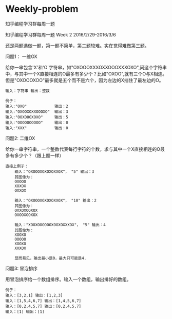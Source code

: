 # Weekly-problem
知乎编程学习群每周一题

知乎编程学习群每周一题 Week 2 2016/2/29-2016/3/6

还是两题选做一题，第一题不简单，第二题较难。实在觉得难做第三题。

问题1： 一维OX

给你一串包含'X'和'O'字符串，如"OXOOOXXXOXXOOOXXXOXO",问这个字符串中，与其中一个X直接相连的O最多有多少个？比如"OXOO",就有三个O与X相连。但是"OXOOOXOO"最多就是五个而不是六个，因为左边的X挡住了最左边的O。

	输入：字符串 输出：整数
	
	例子：
	输入:"OXO"			输出：2
	输入:"OXOOXOXXOOOXO"	输出：3
	输入:"OOXOOOXOXO"		输出：5
	输入:"OOOOOOOOOO"	 	输出：0
	输入:"XXX"			输出：0


问题2: 二维OX

给你一串字符串，一个整数代表每行字符的个数，求与其中一个X直接相连的O最多有多少个？（跟上题一样）

	直接上例子：
		输入："OXOOOXOXOXOXXOX"， "5" 输出：3
		其图像为：
		OXOOO
		XOXOX
		OXXOX
		
		输入："OXOOOXOXOXOXXOX"， "10" 输出：2
		其图像为：
		OXXOXOOXOX
		OXOOXOOXOX
		
		输入："XOOXOOOOOOXOOXOXXXOX"， "5" 输出：4
		其图像为：
		XOOXO
		OOOOO
		XOOXO
		XXXOX
	
		显而易见，输出最小是0，最大只可能是4.
	
	
问题3: 冒泡排序

用冒泡排序给一个数组排序。输入一个数组，输出排好的数组。
	
	例子：
	输入：[3,2,1] 输出：[1,2,3]
	输入：[1,5,4,6,7] 输出：[1,4,5,6,7]
	输入：[0,2,4,5,7] 输出：[0,2,4,5,7]
	输入：[1] 输出：[1]
	
